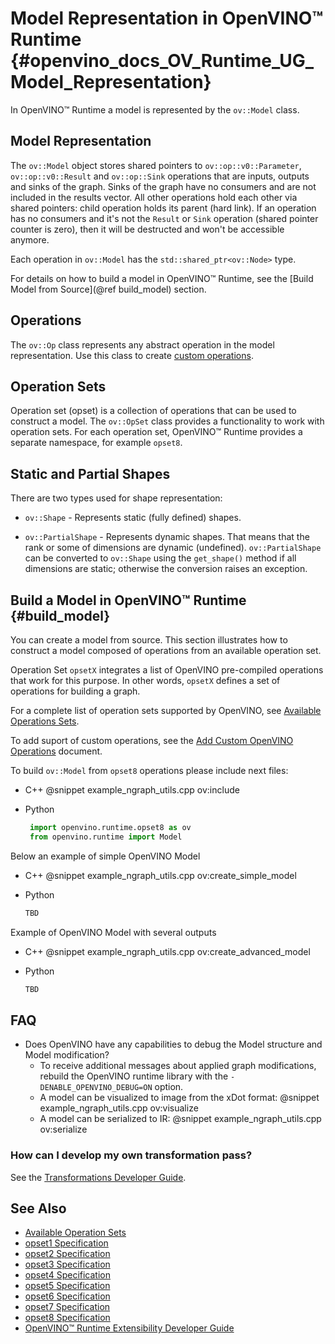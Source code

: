# Model Representation in OpenVINO™ Runtime {#openvino_docs_OV_Runtime_UG_Model_Representation}

In OpenVINO™ Runtime a model is represented by the `ov::Model` class.

## Model Representation

The `ov::Model` object stores shared pointers to `ov::op::v0::Parameter`, `ov::op::v0::Result` and `ov::op::Sink` operations that are inputs, outputs and sinks of the graph.
Sinks of the graph have no consumers and are not included in the results vector. All other operations hold each other via shared pointers: child operation holds its parent (hard link). If an operation has no consumers and it's not the `Result` or `Sink` operation
(shared pointer counter is zero), then it will be destructed and won't be accessible anymore. 

Each operation in `ov::Model` has the `std::shared_ptr<ov::Node>` type.

For details on how to build a model in OpenVINO™ Runtime, see the [Build Model from Source](@ref build_model) section.

## Operations

The `ov::Op` class represents any abstract operation in the model representation. Use this class to create [custom operations](../OV_Runtime_UG/Extensibility_DG/AddingNGraphOps.md).

## Operation Sets

Operation set (opset) is a collection of operations that can be used to construct a model. The `ov::OpSet` class  provides a functionality to work with operation sets.
For each operation set, OpenVINO™ Runtime provides a separate namespace, for example  `opset8`.

## Static and Partial Shapes

There are two types used for shape representation: 

* `ov::Shape` - Represents static (fully defined) shapes.

* `ov::PartialShape` - Represents dynamic shapes. That means that the rank or some of dimensions are dynamic (undefined). `ov::PartialShape` can be converted to `ov::Shape` using the `get_shape()` method if all dimensions are static; otherwise the conversion raises an exception.


## Build a Model in OpenVINO™ Runtime {#build_model}

You can create a model from source. This section illustrates how to construct a model composed of operations from an available operation set.

Operation Set `opsetX` integrates a list of OpenVINO pre-compiled operations that work for this purpose. In other words, `opsetX` defines a set of operations for building a graph.

For a complete list of operation sets supported by OpenVINO, see [Available Operations Sets](../ops/opset.md).

To add suport of custom operations, see the [Add Custom OpenVINO Operations](../OV_Runtime_UG/Extensibility_DG/Intro.md) document.

To build `ov::Model` from `opset8` operations please include next files:

 - C++
      @snippet example_ngraph_utils.cpp ov:include

 - Python
     ```python
      import openvino.runtime.opset8 as ov
      from openvino.runtime import Model
      ```

Below an example of simple OpenVINO Model

 - C++
      @snippet example_ngraph_utils.cpp ov:create_simple_model

 - Python
     ```python
     TBD
      ```


Example of OpenVINO Model with several outputs

 - C++
      @snippet example_ngraph_utils.cpp ov:create_advanced_model

 - Python
     ```python
     TBD
      ```

## FAQ

 - Does OpenVINO have any capabilities to debug the Model structure and Model modification?
   - To receive additional messages about applied graph modifications, rebuild the OpenVINO runtime library with the `-DENABLE_OPENVINO_DEBUG=ON` option.
   - A model can be visualized to image from the xDot format:
    @snippet example_ngraph_utils.cpp ov:visualize
   - A model can be serialized to IR:
    @snippet example_ngraph_utils.cpp ov:serialize
### How can I develop my own transformation pass?
   See the [Transformations Developer Guide](./nGraphTransformation.md).

## See Also

* [Available Operation Sets](../ops/opset.md)
* [opset1 Specification](../ops/opset1.md)
* [opset2 Specification](../ops/opset2.md)
* [opset3 Specification](../ops/opset3.md)
* [opset4 Specification](../ops/opset4.md)
* [opset5 Specification](../ops/opset5.md)
* [opset6 Specification](../ops/opset6.md)
* [opset7 Specification](../ops/opset7.md)
* [opset8 Specification](../ops/opset8.md)
* [OpenVINO™ Runtime Extensibility Developer Guide](../OV_Runtime_UG/Extensibility_DG/Intro.md)
